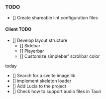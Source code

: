 ### TODO

- [] Create shareable lint configuration files

#### Client TODO
- [] Develop layout structure
    - [] Sidebar
    - [] Playerbar
    - [] Customize simplebar' scrollbar color

today

- [] Search for a svelte image lib
- [] implement skeleton loader
- [] Add Lucia to the project
- [] Check how to support audio files in Tauri

